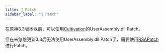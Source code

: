 ```yaml
---
title: 🎨 Patch
sidebar_label: "🎨 Patch"
---
```


在原神3.3版本以前，可以使用[Cultivation](https://github.com/Grasscutters/Cultivation)的UserAssembly.dll Patch。

但在米忽悠更新3.3后无法使用UserAssembly.dll Patch了，需要使用[RSAPatch](https://github.com/34736384/RSAPatch)进行Patch。

